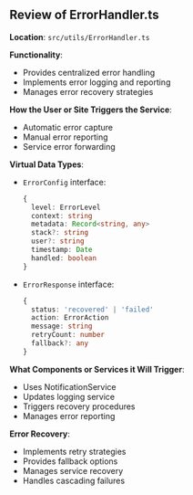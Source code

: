 ## Review of ErrorHandler.ts

**Location**: `src/utils/ErrorHandler.ts`

**Functionality**:
- Provides centralized error handling
- Implements error logging and reporting
- Manages error recovery strategies

**How the User or Site Triggers the Service**:
- Automatic error capture
- Manual error reporting
- Service error forwarding

**Virtual Data Types**:
- `ErrorConfig` interface:
  ```typescript
  {
    level: ErrorLevel
    context: string
    metadata: Record<string, any>
    stack?: string
    user?: string
    timestamp: Date
    handled: boolean
  }
  ```
- `ErrorResponse` interface:
  ```typescript
  {
    status: 'recovered' | 'failed'
    action: ErrorAction
    message: string
    retryCount: number
    fallback?: any
  }
  ```

**What Components or Services it Will Trigger**:
- Uses NotificationService
- Updates logging service
- Triggers recovery procedures
- Manages error reporting

**Error Recovery**:
- Implements retry strategies
- Provides fallback options
- Manages service recovery
- Handles cascading failures
